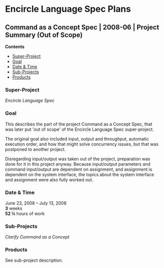 ﻿Encircle Language Spec Plans
============================

Command as a Concept Spec | 2008-06 | Project Summary (Out of Scope)
--------------------------------------------------------------------

__Contents__

- [Super-Project](#super-project)
- [Goal](#goal)
- [Date & Time](#date--time)
- [Sub-Projects](#sub-projects)
- [Products](#products)

### Super-Project

*Encircle Language Spec*

### Goal

This describes the part of the project Command as a Concept Spec, that was later put 'out of scope' of the Encircle Language Spec super-project.

The original goal also included input, output and throughput, automatic execution order, and how that might solve concurrency issues, but that was postponed to another project.

Disregarding input/output was taken out of the project, preparation was done for it in this project anyway. Because input/output parameters and command input/output are dependent on assignment, and assignment is dependent on the system interface, the topics about the system interface and assignment were also fully worked out.

### Date & Time

June 23, 2008 – July 13, 2008  
__3__ weeks  
__52 ¼__ hours of work

### Sub-Projects

*Clarify Command as a Concept*

### Products

See sub-project description.